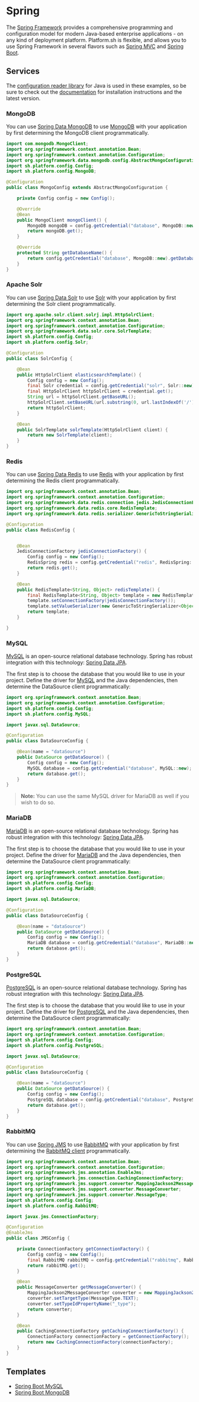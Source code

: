 # Spring

The [Spring Framework](https://spring.io/projects/spring-framework) provides a comprehensive programming and configuration model for modern Java-based enterprise applications - on any kind of deployment platform. Platform.sh is flexible, and allows you to use Spring Framework in several flavors such as [Spring MVC](https://docs.spring.io/spring/docs/current/spring-framework-reference/web.html) and [Spring Boot](https://spring.io/projects/spring-boot).

## Services

The [configuration reader library](https://github.com/platformsh/config-reader-java) for Java is used in these examples, so be sure to check out the [documentation](/languages/java.html#support-libraries) for installation instructions and the latest version.

### MongoDB

You can use [Spring Data MongoDB](https://spring.io/projects/spring-data-mongodb) to use [MongoDB](/configuration/services/mongodb.md) with your application by first determining the MongoDB client programmatically.

```java
import com.mongodb.MongoClient;
import org.springframework.context.annotation.Bean;
import org.springframework.context.annotation.Configuration;
import org.springframework.data.mongodb.config.AbstractMongoConfiguration;
import sh.platform.config.Config;
import sh.platform.config.MongoDB;

@Configuration
public class MongoConfig extends AbstractMongoConfiguration {

    private Config config = new Config();

    @Override
    @Bean
    public MongoClient mongoClient() {
        MongoDB mongoDB = config.getCredential("database", MongoDB::new);
        return mongoDB.get();
    }

    @Override
    protected String getDatabaseName() {
        return config.getCredential("database", MongoDB::new).getDatabase();
    }
}
```

### Apache Solr

You can use [Spring Data Solr](https://spring.io/projects/spring-data-solr) to use [Solr](/configuration/services/solr.md) with your application by first determining the Solr client programmatically.

```java
import org.apache.solr.client.solrj.impl.HttpSolrClient;
import org.springframework.context.annotation.Bean;
import org.springframework.context.annotation.Configuration;
import org.springframework.data.solr.core.SolrTemplate;
import sh.platform.config.Config;
import sh.platform.config.Solr;

@Configuration
public class SolrConfig {

    @Bean
    public HttpSolrClient elasticsearchTemplate() {
        Config config = new Config();
        final Solr credential = config.getCredential("solr", Solr::new);
        final HttpSolrClient httpSolrClient = credential.get();
        String url = httpSolrClient.getBaseURL();
        httpSolrClient.setBaseURL(url.substring(0, url.lastIndexOf('/')));
        return httpSolrClient;
    }

    @Bean
    public SolrTemplate solrTemplate(HttpSolrClient client) {
        return new SolrTemplate(client);
    }
}

```

### Redis

You can use [Spring Data Redis](https://spring.io/projects/spring-data-redis) to use [Redis](/configuration/services/redis.md) with your application by first determining the Redis client programmatically.

```java
import org.springframework.context.annotation.Bean;
import org.springframework.context.annotation.Configuration;
import org.springframework.data.redis.connection.jedis.JedisConnectionFactory;
import org.springframework.data.redis.core.RedisTemplate;
import org.springframework.data.redis.serializer.GenericToStringSerializer;

@Configuration
public class RedisConfig {


    @Bean
    JedisConnectionFactory jedisConnectionFactory() {
        Config config = new Config();
        RedisSpring redis = config.getCredential("redis", RedisSpring::new);
        return redis.get();
    }

    @Bean
    public RedisTemplate<String, Object> redisTemplate() {
        final RedisTemplate<String, Object> template = new RedisTemplate<String, Object>();
        template.setConnectionFactory(jedisConnectionFactory());
        template.setValueSerializer(new GenericToStringSerializer<Object>(Object.class));
        return template;
    }

}
```

### MySQL

[MySQL](/configuration/services/mysql.md) is an open-source relational database technology. Spring has robust integration with this technology: [Spring Data JPA](https://spring.io/projects/spring-data-jpa).

The first step is to choose the database that you would like to use in your project. Define the driver for [MySQL](https://mvnrepository.com/artifact/mysql/mysql-connector-java) and the Java dependencies, then determine the DataSource client programmatically:

```java
import org.springframework.context.annotation.Bean;
import org.springframework.context.annotation.Configuration;
import sh.platform.config.Config;
import sh.platform.config.MySQL;

import javax.sql.DataSource;

@Configuration
public class DataSourceConfig {

    @Bean(name = "dataSource")
    public DataSource getDataSource() {
        Config config = new Config();
        MySQL database = config.getCredential("database", MySQL::new);
        return database.get();
    }
}
```

> **Note:**
> You can use the same MySQL driver for MariaDB as well if you wish to do so.


### MariaDB

[MariaDB](/configuration/services/mysql.md) is an open-source relational database technology. Spring has robust integration with this technology: [Spring Data JPA](https://spring.io/projects/spring-data-jpa).

The first step is to choose the database that you would like to use in your project. Define the driver for [MariaDB](https://mvnrepository.com/artifact/org.mariadb.jdbc/mariadb-java-client) and the Java dependencies, then determine the DataSource client programmatically:

```java
import org.springframework.context.annotation.Bean;
import org.springframework.context.annotation.Configuration;
import sh.platform.config.Config;
import sh.platform.config.MariaDB;

import javax.sql.DataSource;

@Configuration
public class DataSourceConfig {

    @Bean(name = "dataSource")
    public DataSource getDataSource() {
        Config config = new Config();
        MariaDB database = config.getCredential("database", MariaDB::new);
        return database.get();
    }
}
```


### PostgreSQL

[PostgreSQL](/configuration/services/postgresql.md) is an open-source relational database technology. Spring has robust integration with this technology: [Spring Data JPA](https://spring.io/projects/spring-data-jpa).

The first step is to choose the database that you would like to use in your project. Define the driver for [PostgreSQL](https://mvnrepository.com/artifact/postgresql/postgresql) and the Java dependencies, then determine the DataSource client programmatically:

```java
import org.springframework.context.annotation.Bean;
import org.springframework.context.annotation.Configuration;
import sh.platform.config.Config;
import sh.platform.config.PostgreSQL;

import javax.sql.DataSource;

@Configuration
public class DataSourceConfig {

    @Bean(name = "dataSource")
    public DataSource getDataSource() {
        Config config = new Config();
        PostgreSQL database = config.getCredential("database", PostgreSQL::new);
        return database.get();
    }
}
```

### RabbitMQ

You can use [Spring JMS](https://spring.io/guides/gs/messaging-jms/) to use [RabbitMQ](/configuration/services/rabbitmq.md) with your application by first determining the [RabbitMQ client](https://mvnrepository.com/artifact/com.rabbitmq.jms/rabbitmq-jms) programmatically.

```java
import org.springframework.context.annotation.Bean;
import org.springframework.context.annotation.Configuration;
import org.springframework.jms.annotation.EnableJms;
import org.springframework.jms.connection.CachingConnectionFactory;
import org.springframework.jms.support.converter.MappingJackson2MessageConverter;
import org.springframework.jms.support.converter.MessageConverter;
import org.springframework.jms.support.converter.MessageType;
import sh.platform.config.Config;
import sh.platform.config.RabbitMQ;

import javax.jms.ConnectionFactory;

@Configuration
@EnableJms
public class JMSConfig {

    private ConnectionFactory getConnectionFactory() {
        Config config = new Config();
        final RabbitMQ rabbitMQ = config.getCredential("rabbitmq", RabbitMQ::new);
        return rabbitMQ.get();
    }

    @Bean
    public MessageConverter getMessageConverter() {
        MappingJackson2MessageConverter converter = new MappingJackson2MessageConverter();
        converter.setTargetType(MessageType.TEXT);
        converter.setTypeIdPropertyName("_type");
        return converter;
    }

    @Bean
    public CachingConnectionFactory getCachingConnectionFactory() {
        ConnectionFactory connectionFactory = getConnectionFactory();
        return new CachingConnectionFactory(connectionFactory);
    }
}
```

## Templates

* [Spring Boot MySQL](https://github.com/platformsh-templates/spring-boot-maven-mysql)
* [Spring Boot MongoDB](https://github.com/platformsh-templates/spring-mvc-maven-mongodb)
